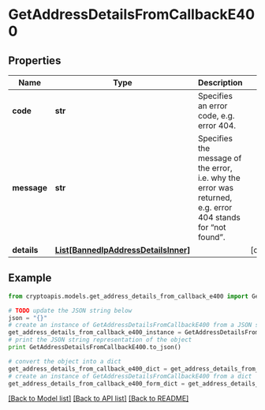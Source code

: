 # GetAddressDetailsFromCallbackE400


## Properties
Name | Type | Description | Notes
------------ | ------------- | ------------- | -------------
**code** | **str** | Specifies an error code, e.g. error 404. | 
**message** | **str** | Specifies the message of the error, i.e. why the error was returned, e.g. error 404 stands for “not found”. | 
**details** | [**List[BannedIpAddressDetailsInner]**](BannedIpAddressDetailsInner.md) |  | [optional] 

## Example

```python
from cryptoapis.models.get_address_details_from_callback_e400 import GetAddressDetailsFromCallbackE400

# TODO update the JSON string below
json = "{}"
# create an instance of GetAddressDetailsFromCallbackE400 from a JSON string
get_address_details_from_callback_e400_instance = GetAddressDetailsFromCallbackE400.from_json(json)
# print the JSON string representation of the object
print GetAddressDetailsFromCallbackE400.to_json()

# convert the object into a dict
get_address_details_from_callback_e400_dict = get_address_details_from_callback_e400_instance.to_dict()
# create an instance of GetAddressDetailsFromCallbackE400 from a dict
get_address_details_from_callback_e400_form_dict = get_address_details_from_callback_e400.from_dict(get_address_details_from_callback_e400_dict)
```
[[Back to Model list]](../README.md#documentation-for-models) [[Back to API list]](../README.md#documentation-for-api-endpoints) [[Back to README]](../README.md)


